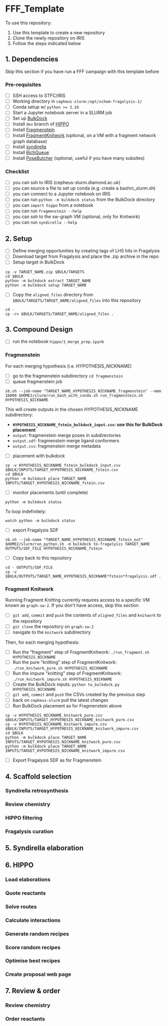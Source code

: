 # FFF_Template

To use this repository:

1. Use this template to create a new repository
1. Clone the newly repository on IRIS
1. Follow the steps indicated below

## 1. Dependencies

Skip this section if you have run a FFF campaign with this template before

### Pre-requisites

- [ ] SSH access to STFC/IRIS
- [ ] Working directory in `cepheus-slurm:/opt/xchem-fragalysis-2/`
- [ ] Conda setup w/ `python >= 3.10`
- [ ] Start a Jupyter notebook server in a SLURM job
- [ ] Set up [BulkDock](https://github.com/mwinokan/BulkDock)
- [ ] Install `dev` branch of [HIPPO](https://github.com/mwinokan/HIPPO)
- [ ] Install [Fragmenstein](https://github.com/matteoferla/Fragmenstein)
- [ ] Install [FragmentKnitwork](https://github.com/xchem/FragmentKnitwork) (optional, on a VM with a fragment network graph database)
- [ ] Install [syndirella](https://github.com/kate-fie/syndirella)
- [ ] Install [RichQueue](https://github.com/mwinokan/RichQueue)
- [ ] Install [PoseButcher](https://github.com/mwinokan/PoseButcher) (optional, useful if you have many subsites)

### Checklist

- [ ] you can ssh to IRIS (cepheus-slurm.diamond.ac.uk)
- [ ] you can source a file to set up conda (e.g. create a bashrc_slurm.sh)
- [ ] you can connect to a Jupyter notebook on IRIS
- [ ] you can run `python -m bulkdock status` from the BulkDock directory
- [ ] you can `import hippo` from a notebook
- [ ] you can run `fragmenstein --help`
- [ ] you can ssh to the sw-graph VM (optional, only for Knitwork)
- [ ] you can run `syndirella --help`

## 2. Setup

- [ ] Define merging opportunities by creating tags of LHS hits in Fragalysis
- [ ] Download target from Fragalysis and place the .zip archive in the repo
- [ ] Setup target in BulkDock 

```
cp -v TARGET_NAME.zip $BULK/TARGETS
cd $BULK
python -m bulkdock extract TARGET_NAME
python -m bulkdock setup TARGET_NAME
```

- [ ] Copy the `aligned_files` directory from `$BULK/TARGETS/TARGET_NAME/aligned_files` into this repository

```
cd - 
cp -rv $BULK/TARGETS/TARGET_NAME/aligned_files .
```

## 3. Compound Design

- [ ] run the notebook `hippo/1_merge_prep.ipynb`

### Fragmenstein

For each merging hypothesis (i.e. HYPOTHESIS_NICKNAME)

- [ ] go to the fragmenstein subdirectory `cd fragmenstein`
- [ ] queue fragmenstein job 

```sb.sh --job-name "TARGET_NAME_HYPOTHESIS_NICKNAME_fragmenstein" --mem 16000 $HOME2/slurm/run_bash_with_conda.sh run_fragmenstein.sh HYPOTHESIS_NICKNAME```

This will create outputs in the chosen HYPOTHESIS_NICKNAME subdirectory:

- **`HYPOTHESIS_NICKNAME_fstein_bulkdock_input.csv`: use this for BulkDock placement**
- `output`: fragmenstein merge poses in subdirectories
- `output.sdf`: fragmenstein merge ligand conformers
- `output.csv`: fragmenstein merge metadata

- [ ] placement with bulkdock

```
cp -v HYPOTHESIS_NICKNAME_fstein_bulkdock_input.csv $BULK/INPUTS/TARGET_HYPOTHESIS_NICKNAME_fstein.csv
cd $BULK
python -m bulkdock place TARGET_NAME INPUTS/TARGET_HYPOTHESIS_NICKNAME_fstein.csv
```

- [ ] monitor placements (until complete)

```
python -m bulkdock status
```

To loop indefinitely:

```
watch python -m bulkdock status
```

- [ ] export Fragalysis SDF

```
sb.sh --job-name "TARGET_NAME_HYPOTHESIS_NICKNAME_fstein_out" $HOME2/slurm/run_python.sh -m bulkdock to-fragalysis TARGET_NAME OUTPUTS/SDF_FILE HYPOTHESIS_NICKNAME_fstein
```

- [ ] Copy back to this repository

```
cd - OUTPUTS/SDF_FILE
cp -v $BULK/OUTPUTS/TARGET_NAME_HYPOTHESIS_NICKNAME*fstein*fragalysis.sdf .
```

### Fragment Knitwork

Running Fragment Knitting currently requires access to a specific VM known as `graph-sw-2`. If you don't have access, skip this section

- [ ] `git add`, `commit` and `push` the contents of `aligned_files` and `knitwork` to the repository
- [ ] `git clone` the repository on `graph-sw-2`
- [ ] navigate to the `knitwork` subdirectory

Then, for each merging hypothesis:

- [ ] Run the "fragment" step of FragmentKnitwork: `./run_fragment.sh HYPOTHESIS_NICKNAME`
- [ ] Run the pure "knitting" step of FragmentKnitwork: `./run_knitwork_pure.sh HYPOTHESIS_NICKNAME`
- [ ] Run the impure "knitting" step of FragmentKnitwork: `./run_knitwork_impure.sh HYPOTHESIS_NICKNAME`
- [ ] Create the BulkDock inputs: `python to_bulkdock.py HYPOTHESIS_NICKNAME`
- [ ] `git add`, `commit` and `push` the CSVs created by the previous step
- [ ] back on `cepheus-slurm` pull the latest changes
- [ ] Run BulkDock placement as for Fragmenstein above

```
cp -v HYPOTHESIS_NICKNAME_knitwork_pure.csv $BULK/INPUTS/TARGET_HYPOTHESIS_NICKNAME_knitwork_pure.csv
cp -v HYPOTHESIS_NICKNAME_knitwork_impure.csv $BULK/INPUTS/TARGET_HYPOTHESIS_NICKNAME_knitwork_impure.csv
cd $BULK
python -m bulkdock place TARGET_NAME INPUTS/TARGET_HYPOTHESIS_NICKNAME_knitwork_pure.csv
python -m bulkdock place TARGET_NAME INPUTS/TARGET_HYPOTHESIS_NICKNAME_knitwork_impure.csv
```

- [ ] Export Fragalysis SDF as for Fragmenstein

## 4. Scaffold selection

### Syndirella retrosynthesis
### Review chemistry
### HIPPO filtering
### Fragalysis curation

## 5. Syndirella elaboration

## 6. HIPPO

### Load elaborations
### Quote reactants
### Solve routes
### Calculate interactions
### Generate random recipes
### Score random recipes
### Optimise best recipes
### Create proposal web page

## 7. Review & order

### Review chemistry
### Order reactants
